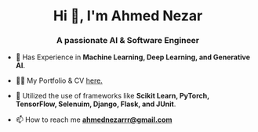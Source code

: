 <h1 align="center">Hi 👋, I'm Ahmed Nezar</h1>
<h3 align="center">A passionate AI & Software Engineer</h3>

- 🌱 Has Experience in **Machine Learning, Deep Learning, and Generative AI**.

- 👨‍💻 My Portfolio & CV [here.](https://ahmed-nezar.github.io/Portfolio/)

- 💬 Utilized the use of frameworks like **Scikit Learn, PyTorch, TensorFlow, Selenuim, Django, Flask, and JUnit**.

- 📫 How to reach me **ahmednezarrr@gmail.com**


